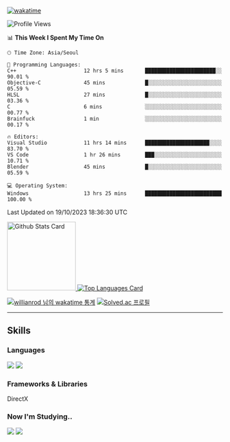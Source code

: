 <!--START_SECTION:waka-->
<!-- ![Code Time](http://img.shields.io/badge/Code%20Time-647%20hrs%2016%20mins-blue) -->

[![wakatime](https://wakatime.com/badge/user/43ed9a98-1ee0-44e0-b888-3f89bf31dc0b.svg)](https://wakatime.com/@43ed9a98-1ee0-44e0-b888-3f89bf31dc0b)

![Profile Views](http://img.shields.io/badge/Profile%20Views-0-blue)

📊 **This Week I Spent My Time On** 

```text
🕑︎ Time Zone: Asia/Seoul

💬 Programming Languages: 
C++                      12 hrs 5 mins       ███████████████████████░░   90.01 % 
Objective-C              45 mins             █░░░░░░░░░░░░░░░░░░░░░░░░   05.59 % 
HLSL                     27 mins             █░░░░░░░░░░░░░░░░░░░░░░░░   03.36 % 
C                        6 mins              ░░░░░░░░░░░░░░░░░░░░░░░░░   00.77 % 
Brainfuck                1 min               ░░░░░░░░░░░░░░░░░░░░░░░░░   00.17 % 

🔥 Editors: 
Visual Studio            11 hrs 14 mins      █████████████████████░░░░   83.70 % 
VS Code                  1 hr 26 mins        ███░░░░░░░░░░░░░░░░░░░░░░   10.71 % 
Blender                  45 mins             █░░░░░░░░░░░░░░░░░░░░░░░░   05.59 % 

💻 Operating System: 
Windows                  13 hrs 25 mins      █████████████████████████   100.00 % 
```


 Last Updated on 19/10/2023 18:36:30 UTC
<!--END_SECTION:waka-->


<!-- [![Anurag's github stats](https://github-readme-stats.vercel.app/api?username=heosumin518)](https://github.com/anuraghazra/github-readme-stats) -->

<!-- markdownlint-disable MD033 -->
<a href="https://github.com/anuraghazra/github-readme-stats#github-stats-card">
  <img
    src="https://github-readme-stats.vercel.app/api?username=heosumin518&hide_title=true&show_icons=true&include_all_commits=true&count_private=true&hide_border=true&theme=onedark&title_color=5f4b8b&text_color=f0eee9&icon_color=00abc0"
    alt="Github Stats Card"
    height="160"
  />
</a>
<a href="https://github.com/anuraghazra/github-readme-stats#top-languages-card">
  <img
    src="https://github-readme-stats.vercel.app/api/top-langs?username=heosumin518&hide=css,tex&hide_title=true&layout=compact&langs_count=8&hide_border=true&theme=onedark&title_color=5f4b8b&text_color=f0eee9&icon_color=00abc0"
    alt="Top Languages Card"
  />
</a>

[![willianrod 님의 wakatime 통계](https://github-readme-stats.vercel.app/api/wakatime?username=heosumin518&layout=compact&count_private=true)](https://wakatime.com/@heosumin518) [![Solved.ac
프로필](http://mazassumnida.wtf/api/v2/generate_badge?boj=heosumin)](https://solved.ac/heosumin)


---

## Skills

### Languages

<img src="https://img.shields.io/badge/C-A8B9CC?style=flat-square&logo=C&logoColor=white"/> <img src="https://img.shields.io/badge/C++-00599C?style=flat-square&logo=C%2B%2B&logoColor=white"/>

### Frameworks & Libraries

DirectX

### Now I'm Studying..

<img src="https://img.shields.io/badge/CSharp-239120?style=flat-square&logo=CSharp&logoColor=white"/> <img src="https://img.shields.io/badge/OpenGL-5586A4?style=flat-square&logo=OpenGL&logoColor=white"/>

